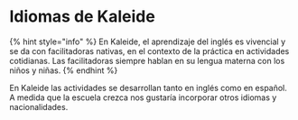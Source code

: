 # Idiomas de Kaleide

{% hint style="info" %}
En Kaleide, el aprendizaje del inglés es vivencial y se da con facilitadoras nativas, en el contexto de la práctica en actividades cotidianas. Las facilitadoras siempre hablan en su lengua materna con los niños y niñas.
{% endhint %}

En Kaleide las actividades se desarrollan tanto en inglés como en español. A medida que la escuela crezca nos gustaría incorporar otros idiomas y nacionalidades.
